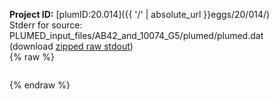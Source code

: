 **Project ID:** [plumID:20.014]({{ '/' | absolute_url }}eggs/20/014/)  
Stderr for source:  PLUMED_input_files/AB42_and_10074_G5/plumed/plumed.dat   
(download [zipped raw stdout](plumed.dat.plumed.stdout.txt.zip))  
{% raw %}
<pre>
</pre>
{% endraw %}
